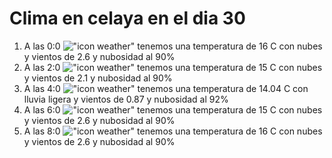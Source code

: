 # Clima en celaya en el dia 30

1. A las 0:0 !["icon weather"](http://openweathermap.org/img/w/04n.png) tenemos una temperatura de 16 C con nubes y  vientos de 2.6 y nubosidad al 90%
1. A las 2:0 !["icon weather"](http://openweathermap.org/img/w/04n.png) tenemos una temperatura de 15 C con nubes y  vientos de 2.1 y nubosidad al 90%
1. A las 4:0 !["icon weather"](http://openweathermap.org/img/w/10n.png) tenemos una temperatura de 14.04 C con lluvia ligera y  vientos de 0.87 y nubosidad al 92%
1. A las 6:0 !["icon weather"](http://openweathermap.org/img/w/04n.png) tenemos una temperatura de 15 C con nubes y  vientos de 2.6 y nubosidad al 90%
1. A las 8:0 !["icon weather"](http://openweathermap.org/img/w/04n.png) tenemos una temperatura de 16 C con nubes y  vientos de 2.6 y nubosidad al 90%

